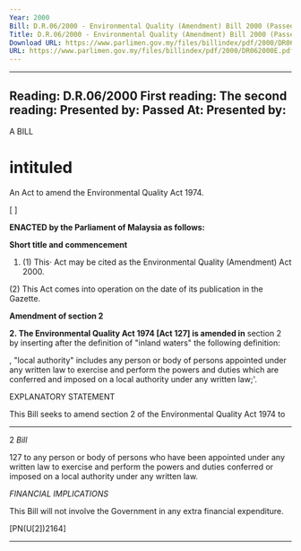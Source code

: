 ```yaml
---
Year: 2000
Bill: D.R.06/2000 - Environmental Quality (Amendment) Bill 2000 (Passed)
Title: D.R.06/2000 - Environmental Quality (Amendment) Bill 2000 (Passed)
Download URL: https://www.parlimen.gov.my/files/billindex/pdf/2000/DR062000E.pdf
URL: https://www.parlimen.gov.my/files/billindex/pdf/2000/DR062000E.pdf
---
```

---
Reading:
D.R.06/2000
First reading:
The second reading:
Presented by:
Passed At:
Presented by:
---

A BILL

# intituled

An Act to amend the Environmental Quality Act 1974.

[ ]

**ENACTED by the Parliament of Malaysia as follows:**

**Short title and commencement**

1. (1) This· Act may be cited as the Environmental Quality
(Amendment) Act 2000.

(2) This Act comes into operation on the date of its publication
in the Gazette.

**Amendment of section 2**

**2. The Environmental Quality Act 1974 [Act 127] is amended in**
section 2 by inserting after the definition of "inland waters" the
following definition:

, "local authority" includes any person or body of persons
appointed under any written law to exercise and perform the
powers and duties which are conferred and imposed on a local
authority under any written law;'.

EXPLANATORY STATEMENT

This Bill seeks to amend section 2 of the Environmental Quality Act 1974 to


-----

2 _Bill_

127 to any person or body of persons who have been appointed under any
written law to exercise and perform the powers and duties conferred or imposed
on a local authority under any written law.

_FINANCIAL IMPLICATIONS_

This Bill will not involve the Government in any extra financial expenditure.

[PN(U[2])2164]


-----

